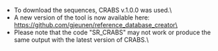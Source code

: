 * To download the sequences, CRABS v.1.0.0 was used.\
* A new version of the tool is now available here: https://github.com/gjeunen/reference_database_creator\
* Please note that the code "SR_CRABS" may not work or produce the same output with the latest version of CRABS.\
